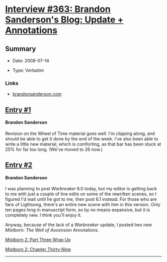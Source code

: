 # [Interview #363: Brandon Sanderson's Blog: Update + Annotations](https://www.theoryland.com/intvmain.php?i=363)

## Summary

- Date: 2008-07-14

- Type: Verbatim

### Links

- [brandonsanderson.com](http://www.brandonsanderson.com/blog/670/Update--Annotations)


## [Entry #1](https://www.theoryland.com/intvmain.php?i=363#1)

#### Brandon Sanderson

Revision on the Wheel of Time material goes well. I'm clipping along, and should be able to get it done by the end of the week. I've also been able to write a little new material, which is comforting, as that bar has been stuck at 25% for far too long. (We've moved to 26 now.)

## [Entry #2](https://www.theoryland.com/intvmain.php?i=363#2)

#### Brandon Sanderson

I was planning to post
*Warbreaker*
6.0 today, but my editor is getting back to me with just a couple of line edits on some of the rewritten scenes, so I figured I'd wait until he got to me, then post 6.1 instead. For those who are fans of Lightsong, there's an entire new scene with him in this version. Only ten pages long in manuscript form, so by no means expansive, but it is completely new. I think you'll enjoy it.

Anyway, because of the lack of a
*Warbreaker*
update, I posted two new
*Mistborn: The Well of Ascension*
Annotations.

[Mistborn 2: Part Three Wrap Up](http://www.brandonsanderson.com/annotation/230/Mistborn-2-Part-Three-Wrap-Up)

[Mistborn 2: Chapter Thirty-Nine](http://www.brandonsanderson.com/annotation/231/Mistborn-2-Chapter-Thirty-Nine)


---


